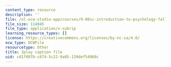 ```yaml
---
content_type: resource
description: ''
file: /ol-ocw-studio-app/courses/9-00sc-introduction-to-psychology-fall-2011/cd1f897bc6745c229a85139def54968c_kD3CswjYb2E.srt
file_size: 114045
file_type: application/x-subrip
learning_resource_types: []
license: https://creativecommons.org/licenses/by-nc-sa/4.0/
ocw_type: OCWFile
resourcetype: Other
title: 3play caption file
uid: cd1f897b-c674-5c22-9a85-139def54968c
---
```

